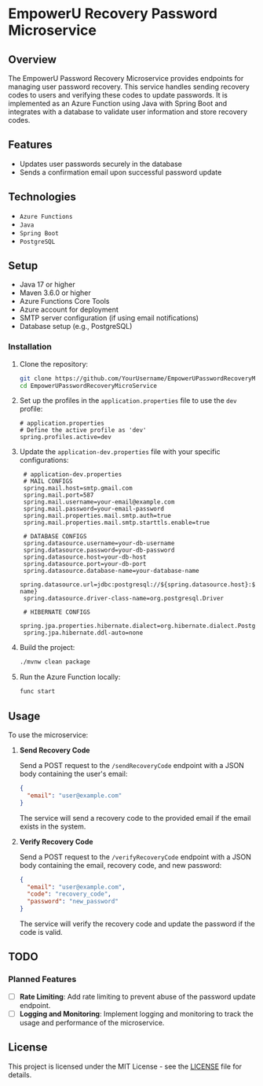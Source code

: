 # EmpowerU Recovery Password Microservice

## Overview

The EmpowerU Password Recovery Microservice provides endpoints for managing user password recovery. This service handles sending recovery codes to users and verifying these codes to update passwords. It is implemented as an Azure Function using Java with Spring Boot and integrates with a database to validate user information and store recovery codes.

## Features

- Updates user passwords securely in the database
- Sends a confirmation email upon successful password update

## Technologies

- `Azure Functions`
- `Java`
- `Spring Boot`
- `PostgreSQL`

## Setup

- Java 17 or higher
- Maven 3.6.0 or higher
- Azure Functions Core Tools
- Azure account for deployment
- SMTP server configuration (if using email notifications)
- Database setup (e.g., PostgreSQL)

### Installation
1. Clone the repository:

    ```bash
    git clone https://github.com/YourUsername/EmpowerUPasswordRecoveryMicroService
    cd EmpowerUPasswordRecoveryMicroService
    ```

2. Set up the profiles in the `application.properties` file to use the `dev` profile:

    ```properties
    # application.properties
    # Define the active profile as 'dev'
    spring.profiles.active=dev
    ```

3. Update the `application-dev.properties` file with your specific configurations:

   ```properties
    # application-dev.properties
    # MAIL CONFIGS
    spring.mail.host=smtp.gmail.com
    spring.mail.port=587
    spring.mail.username=your-email@example.com
    spring.mail.password=your-email-password
    spring.mail.properties.mail.smtp.auth=true
    spring.mail.properties.mail.smtp.starttls.enable=true

    # DATABASE CONFIGS
    spring.datasource.username=your-db-username
    spring.datasource.password=your-db-password
    spring.datasource.host=your-db-host
    spring.datasource.port=your-db-port
    spring.datasource.database-name=your-database-name
    spring.datasource.url=jdbc:postgresql://${spring.datasource.host}:${spring.datasource.port}/${spring.datasource.database-name}
    spring.datasource.driver-class-name=org.postgresql.Driver

    # HIBERNATE CONFIGS
    spring.jpa.properties.hibernate.dialect=org.hibernate.dialect.PostgreSQLDialect
    spring.jpa.hibernate.ddl-auto=none
    ```

4. Build the project:

    ```bash
    ./mvnw clean package
    ```

5. Run the Azure Function locally:

    ```bash
    func start
    ```
## Usage

To use the microservice:

1. **Send Recovery Code**

    Send a POST request to the `/sendRecoveryCode` endpoint with a JSON body containing the user's email:

    ```json
    {
      "email": "user@example.com"
    }
    ```

    The service will send a recovery code to the provided email if the email exists in the system.

2. **Verify Recovery Code**

    Send a POST request to the `/verifyRecoveryCode` endpoint with a JSON body containing the email, recovery code, and new password:

    ```json
    {
      "email": "user@example.com",
      "code": "recovery_code",
      "password": "new_password"
    }
    ```

    The service will verify the recovery code and update the password if the code is valid.

## TODO

### Planned Features

- [ ] **Rate Limiting**: Add rate limiting to prevent abuse of the password update endpoint.
- [ ] **Logging and Monitoring**: Implement logging and monitoring to track the usage and performance of the microservice.

## License

This project is licensed under the MIT License - see the [LICENSE](https://github.com/WiliamMelo01/EmpowerUPasswordRecoveryMicroService/blob/master/LICENSE) file for details.
